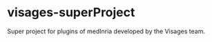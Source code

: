 visages-superProject
====================

Super project for plugins of medInria developed by the Visages team.